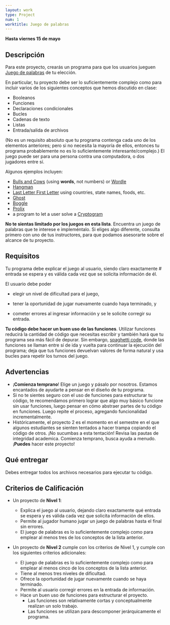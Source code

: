 ```yaml
---
layout: work
type: Project
num: 1
worktitle: Juego de palabras
---
```


**Hasta viernes 15 de mayo**
## Descripción

Para este proyecto, crearás un programa para que los usuarios jueguen [Juego de palabras](http://en.wikipedia.org/wiki/Word_game) de tu elección.

En particular, tu proyecto debe ser lo suficientemente complejo como para incluir varios de los siguientes conceptos que hemos discutido en clase:

* Booleanos
* Funciones
* Declaraciones condicionales
* Bucles
* Cadenas de texto
* Listas
* Entrada/salida de archivos

(No es un requisito absoluto que tu programa contenga cada uno de los elementos anteriores; pero si no necesita la mayoría de ellos, entonces tu programa probablemente no es lo suficientemente interesante/complejo.) El juego puede ser para una persona contra una computadora, o dos jugadores entre sí.

Algunos ejemplos incluyen:

*   [Bulls and Cows](http://en.wikipedia.org/wiki/Bulls_and_cows)
    (using **words**, not numbers) or [Wordle](https://en.wikipedia.org/wiki/Wordle)
*   [Hangman](https://en.wikipedia.org/wiki/Hangman_(game))
*   [Last Letter First
    Letter](http://www.greatschools.org/students/activities/slideshows/2812-family-word-games.gs?page=3)
    using countries, state names, foods, etc.
*   [Ghost](http://en.wikipedia.org/wiki/Ghost_%28game%29)
*   [Boggle](http://en.wikipedia.org/wiki/Boggle)
*   [Prolix](http://boardgamegeek.com/boardgame/39635/prolix)
*   a program to let a user solve a
    [Cryptogram](http://en.wikipedia.org/wiki/Cryptogram)

**No te sientas limitado por los juegos en esta lista**. Encuentra un juego de palabras que te interese e impleméntalo. Si eliges algo diferente, consulta primero con uno de tus instructores, para que podamos asesorarte sobre el alcance de tu proyecto.

## Requisitos

Tu programa debe explicar el juego al usuario, siendo claro exactamente #  entrada se espera y es válida cada vez que se solicita información de él.

El usuario debe poder

* elegir un nivel de dificultad para el juego,

* tener la oportunidad de jugar nuevamente cuando haya terminado, y

* cometer errores al ingresar información y se le solicite corregir su entrada.

**Tu código debe hacer un buen uso de las funciones**. Utilizar funciones reducirá la cantidad de código que necesitas escribir y también hará que tu programa sea más fácil de depurar. Sin embargo, [spaghetti
code](http://en.wikipedia.org/wiki/Spaghetti_code), donde las funciones se llaman entre sí de ida y vuelta para continuar la ejecución del programa; deja que tus funciones devuelvan valores de forma natural y usa bucles para repetir los turnos del juego.

## Advertencias
* ¡**Comienza temprano**! Elige un juego y pásalo por nosotros. Estamos encantados de ayudarte a pensar en el diseño de tu programa.
*  Si no te sientes seguro con el uso de funciones para estructurar tu código, te recomendamos primero lograr   que algo muy básico funcione sin usar funciones, luego pensar en cómo abstraer partes de tu código en funciones. Luego repite el proceso, agregando funcionalidad incrementalmente.
* Históricamente, el proyecto 2 es el momento en el semestre en el que algunos estudiantes se sienten tentados a hacer trampa copiando el código de otros. ¡No sucumbas a esta tentación! Revisa las pautas de integridad academica. Comienza temprano, busca ayuda a menudo. ¡**Puedes** hacer este proyecto!

## Qué entregar

Debes entregar todos los archivos necesarios para ejecutar tu código.

## Criterios de Calificación
* Un proyecto de **Nivel 1**:
   * Explica el juego al usuario, dejando claro exactamente qué entrada se espera y es válida cada vez que solicita información de ellos.
   * Permite al jugador humano jugar un juego de palabras hasta el final sin errores.
   * El juego de palabras es lo suficientemente complejo como para emplear al menos tres de los conceptos de la lista anterior.
    
* Un proyecto de **Nivel 2** cumple con los criterios de Nivel 1, y cumple con los siguientes criterios adicionales:
    * El juego de palabras es lo suficientemente complejo como para emplear al menos cinco de los conceptos de la lista anterior.
    * Tiene al menos tres niveles de dificultad.
    * Ofrece la oportunidad de jugar nuevamente cuando se haya terminado.
    * Permite al usuario corregir errores en la entrada de información.
    * Hace un buen uso de funciones para estructurar el proyecto.
      * Las funciones son relativamente cortas y conceptualmente realizan un solo trabajo.
      * Las funciones se utilizan para descomponer jerárquicamente el programa.


